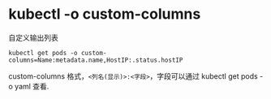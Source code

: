 # kubectl -o custom-columns

自定义输出列表

``` shell
kubectl get pods -o custom-columns=Name:metadata.name,HostIP:.status.hostIP
```

custom-columns 格式，`<列名(显示)>:<字段>`，字段可以通过 kubectl get pods -o yaml 查看.
